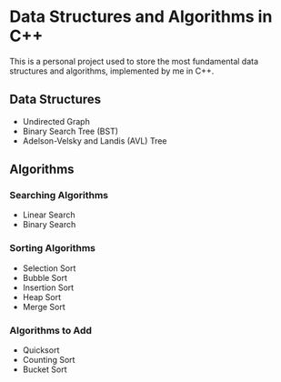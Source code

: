 # Data Structures and Algorithms in C++

This is a personal project used to store the most fundamental data structures and algorithms, implemented by me in C++.

## Data Structures

- Undirected Graph
- Binary Search Tree (BST)
- Adelson-Velsky and Landis (AVL) Tree

## Algorithms

### Searching Algorithms

- Linear Search
- Binary Search

### Sorting Algorithms

- Selection Sort
- Bubble Sort
- Insertion Sort
- Heap Sort
- Merge Sort

### Algorithms to Add

- Quicksort
- Counting Sort
- Bucket Sort